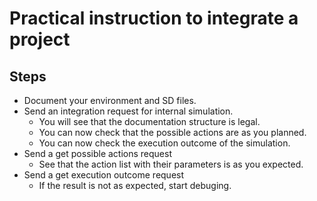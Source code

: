 # Practical instruction to integrate a project
## Steps
* Document your environment and SD files.
* Send an integration request for internal simulation.
  - You will see that the documentation structure is legal.
  - You can now check that the possible actions are as you planned.
  - You can now check the execution outcome of the simulation.
* Send a get possible actions request
  - See that the action list with their parameters is as you expected. 
* Send a get execution outcome request
  - If the result is not as expected, start debuging.
